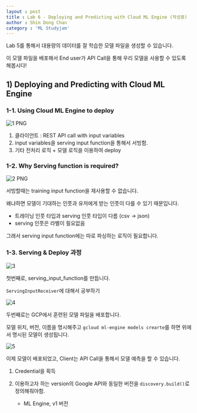 ```yaml
---
layout : post
title : Lab 6 - Deploying and Predicting with Cloud ML Engine (작성중)
author : Shin Dong Chan
category : 'ML Studyjam'
---
```


Lab 5를 통해서 대용량의 데이터를 잘 학습한 모델 파일을 생성할 수 있습니다.

이 모델 파일을 배포해서 End user가 API Call을 통해 우리 모델을 사용할 수 있도록 해봅시다!

## 1) Deploying and Predicting with Cloud ML Engine

### 1-1. Using Cloud ML Engine to deploy

![1 PNG](https://user-images.githubusercontent.com/37765338/60005241-11930d00-96a9-11e9-8914-87fe91896f24.png)

1. 클라이언트 : REST API call with input variables
2. input variables을 serving input function을 통해서 서빙함.
3. 기타 전처리 로직 + 모델 로직을 이용하여 deploy

### 1-2. Why Serving function is required?

![2 PNG](https://user-images.githubusercontent.com/37765338/60005243-122ba380-96a9-11e9-8505-7999fb76f881.png)

서빙할때는 training input function을 재사용할 수 없습니다. 

왜냐하면 모델이 기대하는 인풋과 유저에게 받는 인풋이 다를 수 있기 때문입니다.

- 트레이닝 인풋 타입과 serving 인풋 타입이 다름 (csv -> json)
- serving 인풋은 라벨이 필요없음

그래서 serving input function에는 따로 파싱하는 로직이 필요합니다. 

### 1-3. Serving & Deploy 과정

![3](https://user-images.githubusercontent.com/37765338/60005246-13f56700-96a9-11e9-896d-cd8f678b9d00.png)

첫번째로, serving_input_function를 만듭니다.

`ServingInputReceiver`에 대해서 공부하기

![4](https://user-images.githubusercontent.com/37765338/60005247-13f56700-96a9-11e9-88c3-6b86d724c7a8.png)

두번째로는 GCP에서 훈련된 모델 파일을 배포합니다.

모델 위치, 버전, 이름을 명시해주고 `gcloud ml-engine models crearte`를 하면 위에서 명시된 모델이 생성됩니다.

![5](https://user-images.githubusercontent.com/37765338/60005248-148dfd80-96a9-11e9-8522-d7ff3cdc82e3.png)

이제 모델이 배포되었고, Client는 API Call을 통해서 모델 예측을 할 수 있습니다.

1. Credential을 획득

2. 이용하고자 하는 version의 Google API와 동일한 버전을 `discovery.build()`로 정의해줘야함.

   - ML Engine, v1 버전

   